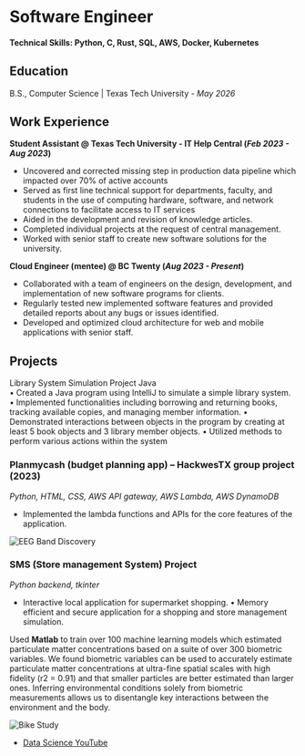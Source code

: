 # Software Engineer

#### Technical Skills: Python, C, Rust, SQL, AWS, Docker, Kubernetes 

## Education 			        		
B.S., Computer Science | Texas Tech University - _May 2026_

## Work Experience
**Student Assistant @ Texas Tech University - IT Help Central (_Feb 2023 - Aug 2023_)**
- Uncovered and corrected missing step in production data pipeline which impacted over 70% of active accounts
- Served as first line technical support for departments, faculty, and students in the use of computing hardware, software, and network connections to facilitate access to IT   services
- Aided in the development and revision of knowledge articles.
- Completed individual projects at the request of central management.
- Worked with senior staff to create new software solutions for the university.

**Cloud Engineer (mentee) @ BC Twenty (_Aug 2023 - Present_)**
- Collaborated with a team of engineers on the design, development, and implementation of new software programs for clients.
- Regularly tested new implemented software features and provided detailed reports about any bugs or issues identified. 
- Developed and optimized cloud architecture for web and mobile applications with senior staff.


## Projects

Library System Simulation Project
Java	
•	Created a Java program using IntelliJ to simulate a simple library system. 
•	Implemented functionalities including borrowing and returning books, tracking available copies, 
and managing member information. 
•	Demonstrated interactions between objects in the program by creating at least 5 book objects and 
3 library member objects. 
•	Utilized methods to perform various actions within the system

### Planmycash (budget planning app) – HackwesTX group project (2023)
_Python, HTML, CSS, AWS API gateway, AWS Lambda, AWS DynamoDB_

- Implemented the lambda functions and APIs for the core features of the application.


![EEG Band Discovery](/assets/img/eeg_band_discovery.jpeg)


### SMS (Store management System) Project
_Python backend, tkinter_
- Interactive local application for supermarket shopping.
•	Memory efficient and secure application for a shopping and store management simulation.


Used **Matlab** to train over 100 machine learning models which estimated particulate matter concentrations based on a suite of over 300 biometric variables. We found biometric variables can be used to accurately estimate particulate matter concentrations at ultra-fine spatial scales with high fidelity (r2 = 0.91) and that smaller particles are better estimated than larger ones. Inferring environmental conditions solely from biometric measurements allows us to disentangle key interactions between the environment and the body.

![Bike Study](/assets/img/bike_study.jpeg)



- [Data Science YouTube](https://www.youtube.com/channel/UCa9gErQ9AE5jT2DZLjXBIdA)
